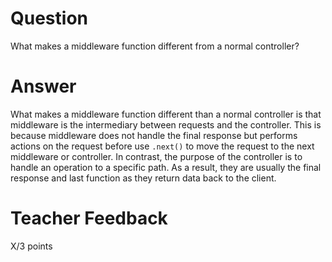 # Question

What makes a middleware function different from a normal controller?

# Answer

What makes a middleware function different than a normal controller is that middleware is the intermediary between requests and the controller. This is because middleware does not handle the final response but performs actions on the request before use `.next()` to move the request to the next middleware or controller. In contrast, the purpose of the controller is to handle an operation to a specific path. As a result, they are usually the final response and last function as they return data back to the client.

# Teacher Feedback

X/3 points
